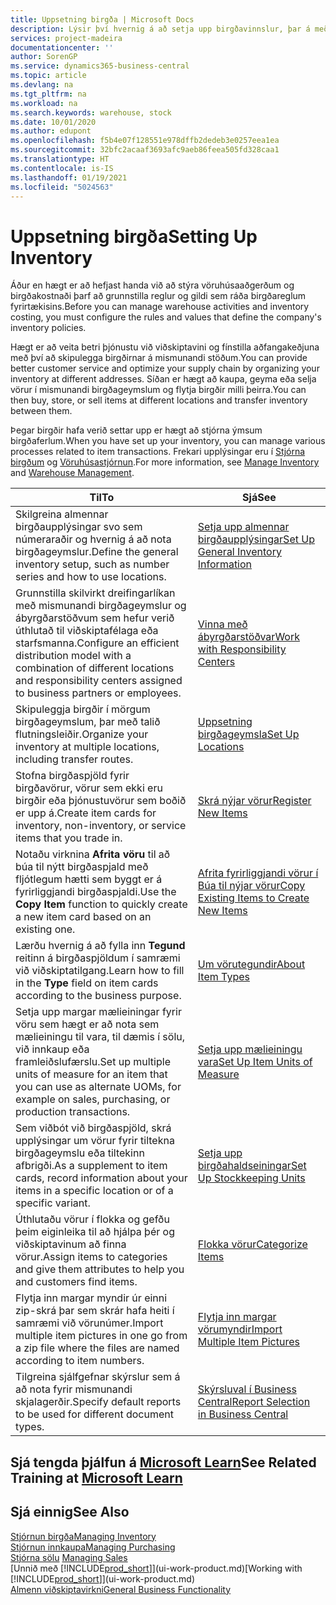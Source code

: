 ```yaml
---
title: Uppsetning birgða | Microsoft Docs
description: Lýsir því hvernig á að setja upp birgðavinnslur, þar á meðal flutningsleiðir og birgðageymslur á borð við vöruhús.
services: project-madeira
documentationcenter: ''
author: SorenGP
ms.service: dynamics365-business-central
ms.topic: article
ms.devlang: na
ms.tgt_pltfrm: na
ms.workload: na
ms.search.keywords: warehouse, stock
ms.date: 10/01/2020
ms.author: edupont
ms.openlocfilehash: f5b4e07f128551e978dffb2dedeb3e0257eea1ea
ms.sourcegitcommit: 32bfc2acaaf3693afc9aeb86feea505fd328caa1
ms.translationtype: HT
ms.contentlocale: is-IS
ms.lasthandoff: 01/19/2021
ms.locfileid: "5024563"
---
```

# <a name="setting-up-inventory"></a><span data-ttu-id="c5c93-103">Uppsetning birgða</span><span class="sxs-lookup"><span data-stu-id="c5c93-103">Setting Up Inventory</span></span>
<span data-ttu-id="c5c93-104">Áður en hægt er að hefjast handa við að stýra vöruhúsaaðgerðum og birgðakostnaði þarf að grunnstilla reglur og gildi sem ráða birgðareglum fyrirtækisins.</span><span class="sxs-lookup"><span data-stu-id="c5c93-104">Before you can manage warehouse activities and inventory costing, you must configure the rules and values that define the company's inventory policies.</span></span>

<span data-ttu-id="c5c93-105">Hægt er að veita betri þjónustu við viðskiptavini og fínstilla aðfangakeðjuna með því að skipulegga birgðirnar á mismunandi stöðum.</span><span class="sxs-lookup"><span data-stu-id="c5c93-105">You can provide better customer service and optimize your supply chain by organizing your inventory at different addresses.</span></span> <span data-ttu-id="c5c93-106">Síðan er hægt að kaupa, geyma eða selja vörur í mismunandi birgðageymslum og flytja birgðir milli þeirra.</span><span class="sxs-lookup"><span data-stu-id="c5c93-106">You can then buy, store, or sell items at different locations and transfer inventory between them.</span></span>

<span data-ttu-id="c5c93-107">Þegar birgðir hafa verið settar upp er hægt að stjórna ýmsum birgðaferlum.</span><span class="sxs-lookup"><span data-stu-id="c5c93-107">When you have set up your inventory, you can manage various processes related to item transactions.</span></span> <span data-ttu-id="c5c93-108">Frekari upplýsingar eru í [Stjórna birgðum](inventory-manage-inventory.md) og [Vöruhúsastjórnun](warehouse-manage-warehouse.md).</span><span class="sxs-lookup"><span data-stu-id="c5c93-108">For more information, see [Manage Inventory](inventory-manage-inventory.md) and [Warehouse Management](warehouse-manage-warehouse.md).</span></span>

| <span data-ttu-id="c5c93-109">Til</span><span class="sxs-lookup"><span data-stu-id="c5c93-109">To</span></span> | <span data-ttu-id="c5c93-110">Sjá</span><span class="sxs-lookup"><span data-stu-id="c5c93-110">See</span></span> |
| --- | --- |
| <span data-ttu-id="c5c93-111">Skilgreina almennar birgðaupplýsingar svo sem númeraraðir og hvernig á að nota birgðageymslur.</span><span class="sxs-lookup"><span data-stu-id="c5c93-111">Define the general inventory setup, such as number series and how to use locations.</span></span> |[<span data-ttu-id="c5c93-112">Setja upp almennar birgðaupplýsingar</span><span class="sxs-lookup"><span data-stu-id="c5c93-112">Set Up General Inventory Information</span></span>](inventory-how-setup-general.md) |
|<span data-ttu-id="c5c93-113">Grunnstilla skilvirkt dreifingarlíkan með mismunandi birgðageymslur og ábyrgðarstöðvum sem hefur verið úthlutað til viðskiptafélaga eða starfsmanna.</span><span class="sxs-lookup"><span data-stu-id="c5c93-113">Configure an efficient distribution model with a combination of different locations and responsibility centers assigned to business partners or employees.</span></span>|[<span data-ttu-id="c5c93-114">Vinna með ábyrgðarstöðvar</span><span class="sxs-lookup"><span data-stu-id="c5c93-114">Work with Responsibility Centers</span></span>](inventory-responsibility-centers.md)|
| <span data-ttu-id="c5c93-115">Skipuleggja birgðir í mörgum birgðageymslum, þar með talið flutningsleiðir.</span><span class="sxs-lookup"><span data-stu-id="c5c93-115">Organize your inventory at multiple locations, including transfer routes.</span></span> |[<span data-ttu-id="c5c93-116">Uppsetning birgðageymsla</span><span class="sxs-lookup"><span data-stu-id="c5c93-116">Set Up Locations</span></span>](inventory-how-register-new-items.md) |
| <span data-ttu-id="c5c93-117">Stofna birgðaspjöld fyrir birgðavörur, vörur sem ekki eru birgðir eða þjónustuvörur sem boðið er upp á.</span><span class="sxs-lookup"><span data-stu-id="c5c93-117">Create item cards for inventory, non-inventory, or service items that you trade in.</span></span> |[<span data-ttu-id="c5c93-118">Skrá nýjar vörur</span><span class="sxs-lookup"><span data-stu-id="c5c93-118">Register New Items</span></span>](inventory-how-register-new-items.md) |
|<span data-ttu-id="c5c93-119">Notaðu virknina **Afrita vöru** til að búa til nýtt birgðaspjald með fljótlegum hætti sem byggt er á fyrirliggjandi birgðaspjaldi.</span><span class="sxs-lookup"><span data-stu-id="c5c93-119">Use the **Copy Item** function to quickly create a new item card based on an existing one.</span></span>|[<span data-ttu-id="c5c93-120">Afrita fyrirliggjandi vörur í Búa til nýjar vörur</span><span class="sxs-lookup"><span data-stu-id="c5c93-120">Copy Existing Items to Create New Items</span></span>](inventory-how-copy-items.md)|
|<span data-ttu-id="c5c93-121">Lærðu hvernig á að fylla inn **Tegund** reitinn á birgðaspjöldum í samræmi við viðskiptatilgang.</span><span class="sxs-lookup"><span data-stu-id="c5c93-121">Learn how to fill in the **Type** field on item cards according to the business purpose.</span></span>|[<span data-ttu-id="c5c93-122">Um vörutegundir</span><span class="sxs-lookup"><span data-stu-id="c5c93-122">About Item Types</span></span>](inventory-about-item-types.md)|
|<span data-ttu-id="c5c93-123">Setja upp margar mælieiningar fyrir vöru sem hægt er að nota sem mælieiningu til vara, til dæmis í sölu, við innkaup eða framleiðslufærslu.</span><span class="sxs-lookup"><span data-stu-id="c5c93-123">Set up multiple units of measure for an item that you can use as alternate UOMs, for example on sales, purchasing, or production transactions.</span></span>|[<span data-ttu-id="c5c93-124">Setja upp mælieiningu vara</span><span class="sxs-lookup"><span data-stu-id="c5c93-124">Set Up Item Units of Measure</span></span>](inventory-how-setup-units-of-measure.md)|
|<span data-ttu-id="c5c93-125">Sem viðbót við birgðaspjöld, skrá upplýsingar um vörur fyrir tiltekna birgðageymslu eða tiltekinn afbrigði.</span><span class="sxs-lookup"><span data-stu-id="c5c93-125">As a supplement to item cards, record information about your items in a specific location or of a specific variant.</span></span>|[<span data-ttu-id="c5c93-126">Setja upp birgðahaldseiningar</span><span class="sxs-lookup"><span data-stu-id="c5c93-126">Set Up Stockkeeping Units</span></span>](inventory-how-to-set-up-stockkeeping-units.md)|
| <span data-ttu-id="c5c93-127">Úthlutaðu vörur í flokka og gefðu þeim eiginleika til að hjálpa þér og viðskiptavinum að finna vörur.</span><span class="sxs-lookup"><span data-stu-id="c5c93-127">Assign items to categories and give them attributes to help you and customers find items.</span></span> |[<span data-ttu-id="c5c93-128">Flokka vörur</span><span class="sxs-lookup"><span data-stu-id="c5c93-128">Categorize Items</span></span>](inventory-how-categorize-items.md) |
|<span data-ttu-id="c5c93-129">Flytja inn margar myndir úr einni zip-skrá þar sem skrár hafa heiti í samræmi við vörunúmer.</span><span class="sxs-lookup"><span data-stu-id="c5c93-129">Import multiple item pictures in one go from a zip file where the files are named according to item numbers.</span></span>|[<span data-ttu-id="c5c93-130">Flytja inn margar vörumyndir</span><span class="sxs-lookup"><span data-stu-id="c5c93-130">Import Multiple Item Pictures</span></span>](inventory-how-import-item-pictures.md)|
|<span data-ttu-id="c5c93-131">Tilgreina sjálfgefnar skýrslur sem á að nota fyrir mismunandi skjalagerðir.</span><span class="sxs-lookup"><span data-stu-id="c5c93-131">Specify default reports to be used for different document types.</span></span>|[<span data-ttu-id="c5c93-132">Skýrsluval í Business Central</span><span class="sxs-lookup"><span data-stu-id="c5c93-132">Report Selection in Business Central</span></span>](across-report-selections.md)|

## <a name="see-related-training-at-microsoft-learn"></a><span data-ttu-id="c5c93-133">Sjá tengda þjálfun á [Microsoft Learn](/learn/paths/trade-get-started-dynamics-365-business-central/)</span><span class="sxs-lookup"><span data-stu-id="c5c93-133">See Related Training at [Microsoft Learn](/learn/paths/trade-get-started-dynamics-365-business-central/)</span></span>

## <a name="see-also"></a><span data-ttu-id="c5c93-134">Sjá einnig</span><span class="sxs-lookup"><span data-stu-id="c5c93-134">See Also</span></span>

[<span data-ttu-id="c5c93-135">Stjórnun birgða</span><span class="sxs-lookup"><span data-stu-id="c5c93-135">Managing Inventory</span></span>](inventory-manage-inventory.md)  
[<span data-ttu-id="c5c93-136">Stjórnun innkaupa</span><span class="sxs-lookup"><span data-stu-id="c5c93-136">Managing Purchasing</span></span>](purchasing-manage-purchasing.md)  
<span data-ttu-id="c5c93-137">[Stjórna sölu](sales-manage-sales.md)  </span><span class="sxs-lookup"><span data-stu-id="c5c93-137">[Managing Sales](sales-manage-sales.md)  </span></span>  
<span data-ttu-id="c5c93-138">[Unnið með [!INCLUDE[prod_short](includes/prod_short.md)]](ui-work-product.md)</span><span class="sxs-lookup"><span data-stu-id="c5c93-138">[Working with [!INCLUDE[prod_short](includes/prod_short.md)]](ui-work-product.md)</span></span>  
[<span data-ttu-id="c5c93-139">Almenn viðskiptavirkni</span><span class="sxs-lookup"><span data-stu-id="c5c93-139">General Business Functionality</span></span>](ui-across-business-areas.md)
